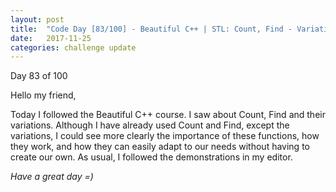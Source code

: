 ```yaml
---
layout: post
title:  "Code Day [83/100] - Beautiful C++ | STL: Count, Find - Variations"
date:   2017-11-25
categories: challenge update
---
```


Day 83 of 100

Hello my friend,

Today I followed the Beautiful C++ course. I saw about Count, Find and their variations. Although I have already used Count and Find, except the variations, I could see more clearly the importance of these functions, how they work, and how they can easily adapt to our needs without having to create our own. As usual, I followed the demonstrations in my editor.

_Have a great day =)_